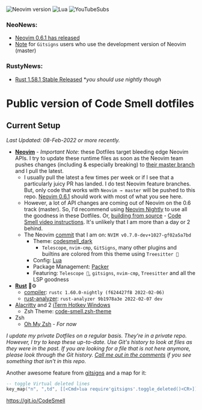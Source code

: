 ![Neovim version](https://img.shields.io/badge/Neovim-0.7.x-57A143?style=plastic&logo=neovim)
![Lua](https://img.shields.io/badge/lua-%232C2D72.svg?style=plastic&logo=lua&logoColor=white)
![YouTubeSubs](https://img.shields.io/youtube/channel/subscribers/UC4S7Fm5x-WXRCWP6MjK6k2A?style=social)

### NeoNews:
- [Neovim 0.6.1 has released](https://github.com/neovim/neovim/releases/tag/v0.6.1)
- [Note](https://github.com/lewis6991/gitsigns.nvim/commit/0cba66ab9ef2316eea742dc9d17f1b7a5bf17f54) for `Gitsigns` users who use the development version of Neovim (master)

### RustyNews:
- [Rust 1.58.1 Stable Released](https://blog.rust-lang.org/2022/01/20/Rust-1.58.1.html) *_you should use nightly though_
# Public version of Code Smell dotfiles

## Current Setup 
_Last Updated: 08-Feb-2022 or more recently._
- **[Neovim](https://neovim.io/)** - _Important Note_: these Dotfiles target bleeding edge Neovim APIs. I try to update these runtime files as soon as the Neovim team pushes changes (including & especially breaking) to [their master branch](https://git.io/NeovimHEAD) and I pull the latest. 
  - I usually pull the latest a few times per week or if I see that a particularly juicy PR has landed. I do test Neovim feature branches. But, only code that works with `Neovim → master` will be pushed to this repo. [Neovim 0.6.1](https://github.com/neovim/neovim/releases/tag/v0.6.1) should work with most of what you see here. 
  - However, a lot of API changes are coming out of Neovim on the 0.6 track (master). So, I'd recommend using [Neovim Nightly](https://github.com/neovim/neovim/releases/tag/nightly) to use all the goodness in these Dotfiles. Or, [building from source](https://github.com/neovim/neovim#install-from-source) - [Code Smell video instructions](https://youtu.be/wep2_b_QU7Q). It's unlikely that I am more than a day or 2 behind. 
  - The Neovim [commit](https://github.com/neovim/neovim/commit/f02a5a7bdaafc1c5ff61aee133eb2b6ba5f57586) that I am on: `NVIM v0.7.0-dev+1027-gf02a5a7bd`
	- Theme: [codesmell_dark](https://github.com/whatsthatsmell/codesmell_dark.vim)
	  - `Telescope`, `nvim-cmp`, `GitSigns`, many other plugins and builtins are colored from this theme using `Treesitter 🌲` 
	- Config: [Lua](https://neovim.io/doc/user/lua.html)
	- Package Management: [Packer](https://github.com/wbthomason/packer.nvim)
	- Featuring: `Telescope 🔭`, `gitsigns`, `nvim-cmp`, `Treesitter` and all the LSP goodness
- **[Rust](https://www.rust-lang.org/)** 🦀⚙
	- [compiler](https://rustup.rs/): `rustc 1.60.0-nightly (f624427f8 2022-02-06)`
  - [rust-analyzer](https://rust-analyzer.github.io/manual.html#nvim-lsp): `rust-analyzer 9b1978a3e 2022-02-07 dev` 
- [Alacritty](https://github.com/alacritty/alacritty) and 2 [iTerm Hotkey Windows](https://www.iterm2.com/)
    - Zsh Theme: [code-smell.zsh-theme](https://github.com/whatsthatsmell/dots/blob/master/public%20dots/zsh/code-smell.zsh-theme)
- Zsh  
    - [Oh My Zsh](https://ohmyz.sh/) - _For now_

_I update my private Dotfiles on a regular basis. They're in a private repo. However, I try to keep these up-to-date. Use Git's history to look at files as they were in the past. If you are looking for a file that is not here anymore, please look through the Git history. [Call me out in the comments](https://www.youtube.com/CodeSmell) if you see something that isn't in this repo._

Another awesome feature from [gitsigns](https://github.com/lewis6991/gitsigns.nvim/commit/584e1abfb9a4bc7f42409c4164f99028b57330b2) and a map for it:
```lua
-- toggle Virtual deleted lines
key_map("n", ",td", [[<Cmd>lua require'gitsigns'.toggle_deleted()<CR>]], { noremap = true, silent = true })
```

https://git.io/CodeSmell

